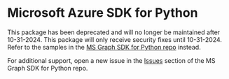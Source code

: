 # Microsoft Azure SDK for Python

This package has been deprecated and will no longer be maintained after 10-31-2024. This package will only receive security fixes until 10-31-2024. Refer to the samples in the [MS Graph SDK for Python repo](https://github.com/microsoftgraph/msgraph-sdk-python) instead.

For additional support, open a new issue in the [Issues](https://github.com/microsoftgraph/msgraph-sdk-python/issues) section of the MS Graph SDK for Python repo.

